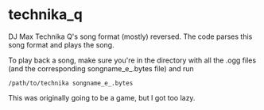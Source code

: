 technika_q
==========

DJ Max Technika Q's song format (mostly) reversed. The code parses this song format and
plays the song.

To play back a song, make sure you're in the directory with all the .ogg files 
(and the corresponding songname_e_.bytes file) and run

```shell
/path/to/technika songname_e_.bytes
```

This was originally going to be a game, but I got too lazy.
